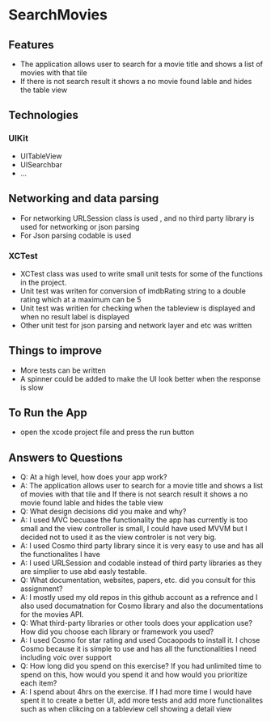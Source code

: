 # SearchMovies

## Features

  * The application allows user to search for a movie title and shows a list of movies with that tile 
  * If there is not search result it shows a no movie found lable and hides the table view
  
## Technologies

### UIKit

 * UITableView
 * UISearchbar
 * ...

## Networking and data parsing
* For networking URLSession class is used , and no third party library is used for networking or json parsing
* For Json parsing codable is used

### XCTest

* XCTest class was used to write small unit tests for some of the functions in the project.
* Unit test was writen for conversion of imdbRating string to a double rating which at a maximum can be 5
* Unit test was writien for checking when the tableview is displayed and when no result label is displayed
* Other unit test for json parsing and network layer and etc was written 

## Things to improve

 * More tests can be written
 * A spinner could be added to make the UI look better when the response is slow
 
 ## To Run the App
  * open the xcode project file and press the run button
  
 ## Answers to Questions
 * Q: At a high level, how does your app work?
 * A: The application allows user to search for a movie title and shows a list of movies with that tile and  If there is not search result it shows a no movie found lable and hides the table view
 * Q: What design decisions did you make and why?
 * A: I used MVC becuase the functionality the app has currently is too small and the view controller is small, I could have used MVVM but I decided not to used it as the view controler is not very big.
 * A: I used Cosmo third party library since it is very easy to use and has all the functionalites I have
 * A: I used URLSession and codable instead of third party libraries as they are simplier to use abd easly testable.
 * Q: What documentation, websites, papers, etc. did you consult for this assignment?
 * A: I mostly used my old repos in this github account as a refrence and I also used documatnation for Cosmo library and also the documentations for the movies API.
 * Q: What third-party libraries or other tools does your application use? How did you choose each library or framework you used?
 * A: I used Cosmo for star rating and used Cocaopods to install it. I chose Cosmo because it is simple to use and has all the functionalities I need including voic over support
 * Q: How long did you spend on this exercise? If you had unlimited time to spend on this, how would you spend it and how would you prioritize each item?
 * A: I spend about 4hrs on the exercise. If I had more time I would have spent it to create a better UI, add more tests and add more functionalites such as when clikcing on a tableview cell showing a detail view 

